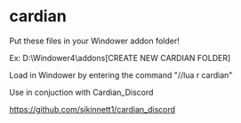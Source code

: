 # cardian

Put these files in your Windower addon folder!

Ex: D:\Windower4\addons\[CREATE NEW CARDIAN FOLDER]

Load in Windower by entering the command "//lua r cardian"

Use in conjuction with Cardian_Discord

https://github.com/sjkinnett1/cardian_discord
